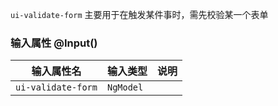 `ui-validate-form` 主要用于在触发某件事时，需先校验某一个表单

### 输入属性 @Input()

| 输入属性名 | 输入类型  | 说明    |
| --        | --        | --        |
| `ui-validate-form`      | `NgModel`   |  |